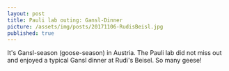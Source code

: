 ```yaml
---
layout: post
title: Pauli lab outing: Gansl-Dinner 
picture: /assets/img/posts/20171106-RudisBeisl.jpg
published: true
---
```

It's Gansl-season (goose-season) in Austria. The Pauli lab did not miss out and enjoyed a typical Gansl dinner at Rudi's Beisel. So many geese!  
